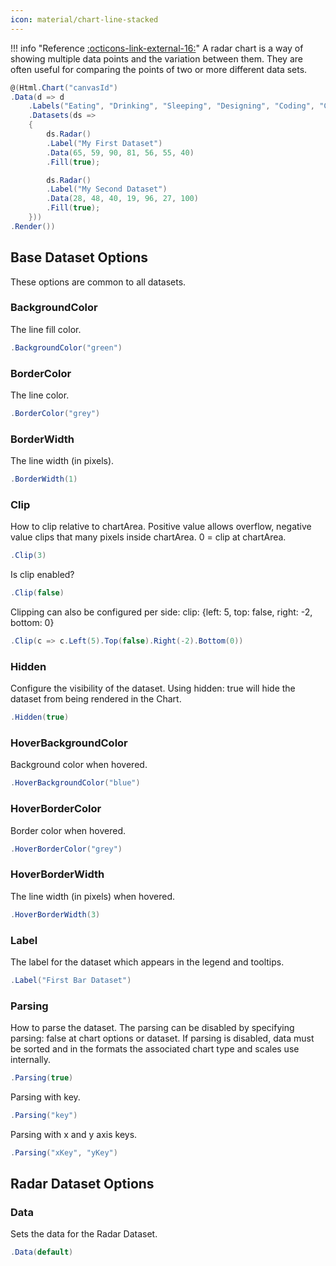 ```yaml
---
icon: material/chart-line-stacked
---
```


!!! info "Reference [:octicons-link-external-16:](https://www.chartjs.org/docs/latest/charts/radar.html)"
	A radar chart is a way of showing multiple data points and the variation between them.
	They are often useful for comparing the points of two or more different data sets.

```csharp hl_lines="6 11" linenums="1"
@(Html.Chart("canvasId")
.Data(d => d
    .Labels("Eating", "Drinking", "Sleeping", "Designing", "Coding", "Cycling", "Running")
    .Datasets(ds =>
    {
        ds.Radar()
        .Label("My First Dataset")
        .Data(65, 59, 90, 81, 56, 55, 40)
        .Fill(true);

        ds.Radar()
        .Label("My Second Dataset")
        .Data(28, 48, 40, 19, 96, 27, 100)
        .Fill(true);
    }))
.Render())
```

## Base Dataset Options
These options are common to all datasets.

### BackgroundColor
The line fill color.
```csharp
.BackgroundColor("green")
```

### BorderColor
The line color.
```csharp
.BorderColor("grey")
```

### BorderWidth
The line width (in pixels).
```csharp
.BorderWidth(1)
```

### Clip
How to clip relative to chartArea. Positive value allows overflow, negative value clips that many pixels inside chartArea.
0 = clip at chartArea.
```csharp
.Clip(3)
```
Is clip enabled?
```csharp
.Clip(false)
```
Clipping can also be configured per side: clip: {left: 5, top: false, right: -2, bottom: 0}
```csharp
.Clip(c => c.Left(5).Top(false).Right(-2).Bottom(0))
```

### Hidden
Configure the visibility of the dataset. Using hidden: true will hide the dataset from being rendered in the Chart.
```csharp
.Hidden(true)
```

### HoverBackgroundColor
Background color when hovered.
```csharp
.HoverBackgroundColor("blue")
```

### HoverBorderColor
Border color when hovered.
```csharp
.HoverBorderColor("grey")
```

### HoverBorderWidth
The line width (in pixels) when hovered.
```csharp
.HoverBorderWidth(3)
```

### Label
The label for the dataset which appears in the legend and tooltips.
```csharp
.Label("First Bar Dataset")
```

### Parsing
How to parse the dataset. The parsing can be disabled by specifying parsing: false at chart options or dataset. 
If parsing is disabled, data must be sorted and in the formats the associated chart type and scales use internally.
```csharp
.Parsing(true)
```
Parsing with key.
```csharp
.Parsing("key")
```
Parsing with x and y axis keys.
```csharp
.Parsing("xKey", "yKey")
```

## Radar Dataset Options

### Data
Sets the data for the Radar Dataset.
```csharp
.Data(default)
```

